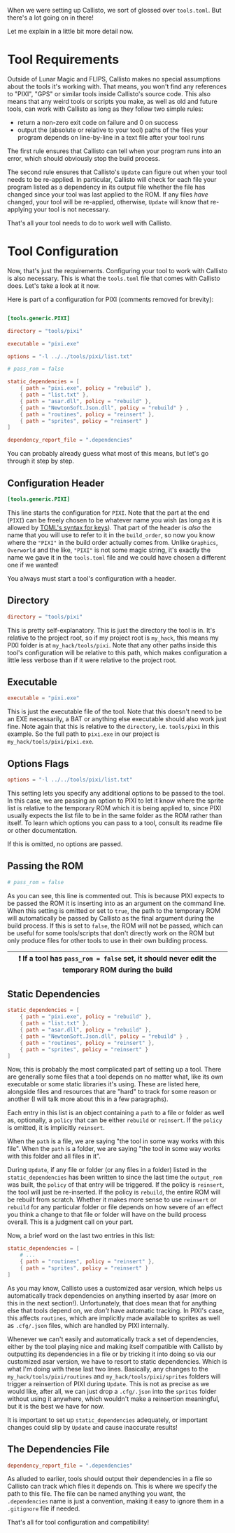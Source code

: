 When we were setting up Callisto, we sort of glossed over `tools.toml`. But there's a lot going on in there!

Let me explain in a little bit more detail now.

# Tool Requirements

Outside of Lunar Magic and FLIPS, Callisto makes no special assumptions about the tools it's working with. That means, you won't find any references to "PIXI", "GPS" or similar tools inside Callisto's source code. This also means that any weird tools or scripts you make, as well as old and future tools, can work with Callisto as long as they follow two simple rules:

- return a non-zero exit code on failure and 0 on success
- output the (absolute or relative to your tool) paths of the files your program depends on line-by-line in a text file after your tool runs

The first rule ensures that Callisto can tell when your program runs into an error, which should obviously stop the build process.

The second rule ensures that Callisto's `Update` can figure out when your tool needs to be re-applied. In particular, Callisto will check for each file your program listed as a dependency in its output file whether the file has changed since your tool was last applied to the ROM. If any files *have* changed, your tool will be re-applied, otherwise, `Update` will know that re-applying your tool is not necessary.

That's all your tool needs to do to work well with Callisto.

# Tool Configuration

Now, that's just the requirements. Configuring your tool to work with Callisto is also necessary. This is what the `tools.toml` file that comes with Callisto does. Let's take a look at it now.

Here is part of a configuration for PIXI (comments removed for brevity):

```toml

[tools.generic.PIXI]

directory = "tools/pixi"

executable = "pixi.exe"

options = "-l ../../tools/pixi/list.txt"

# pass_rom = false

static_dependencies = [
    { path = "pixi.exe", policy = "rebuild" },
    { path = "list.txt" }, 
    { path = "asar.dll", policy = "rebuild" }, 
    { path = "NewtonSoft.Json.dll", policy = "rebuild" } ,
    { path = "routines", policy = "reinsert" },
    { path = "sprites", policy = "reinsert" }
]

dependency_report_file = ".dependencies"
```

You can probably already guess what most of this means, but let's go through it step by step.

## Configuration Header

```toml
[tools.generic.PIXI]
```

This line starts the configuration for `PIXI`. Note that the part at the end (`PIXI`) can be freely chosen to be whatever name you wish (as long as it is allowed by [TOML's syntax for keys](https://toml.io/en/v1.0.0#keys)). That part of the header is *also* the name that you will use to refer to it in the `build_order`, so now you know where the `"PIXI"` in the build order actually comes from. Unlike `Graphics`, `Overworld` and the like, `"PIXI"` is not some magic string, it's exactly the name we gave it in the `tools.toml` file and we could have chosen a different one if we wanted!

You always must start a tool's configuration with a header.

## Directory

```toml
directory = "tools/pixi"
```

This is pretty self-explanatory. This is just the directory the tool is in. It's relative to the project root, so if my project root is `my_hack`, this means my PIXI folder is at `my_hack/tools/pixi`. Note that any other paths inside this tool's configuration will be relative to this path, which makes configuration a little less verbose than if it were relative to the project root.

## Executable

```toml
executable = "pixi.exe"
```

This is just the executable file of the tool. Note that this doesn't need to be an EXE necessarily, a BAT or anything else executable should also work just fine. Note again that this is relative to the `directory`, i.e. `tools/pixi` in this example. So the full path to `pixi.exe` in our project is `my_hack/tools/pixi/pixi.exe`.

## Options Flags

```toml
options = "-l ../../tools/pixi/list.txt"
```

This setting lets you specify any additional options to be passed to the tool. In this case, we are passing an option to PIXI to let it know where the sprite list is relative to the temporary ROM which it is being applied to, since PIXI usually expects the list file to be in the same folder as the ROM rather than itself. To learn which options you can pass to a tool, consult its readme file or other documentation. 

If this is omitted, no options are passed.

## Passing the ROM

```toml
# pass_rom = false
```

As you can see, this line is commented out. This is because PIXI expects to be passed the ROM it is inserting into as an argument on the command line. When this setting is omitted or set to `true`, the path to the temporary ROM will automatically be passed by Callisto as the final argument during the build process. If this is set to `false`, the ROM will not be passed, which can be useful for some tools/scripts that don't directly work on the ROM but only produce files for other tools to use in their own building process.

| :exclamation:  If a tool has `pass_rom = false` set, it **should never** edit the temporary ROM during the build|
|-----------------------------------------|

## Static Dependencies

```toml
static_dependencies = [
    { path = "pixi.exe", policy = "rebuild" },
    { path = "list.txt" }, 
    { path = "asar.dll", policy = "rebuild" }, 
    { path = "NewtonSoft.Json.dll", policy = "rebuild" } ,
    { path = "routines", policy = "reinsert" },
    { path = "sprites", policy = "reinsert" }
]
```

Now, this is probably the most complicated part of setting up a tool. There are generally some files that a tool depends on no matter what, like its own executable or some static libraries it's using. These are listed here, alongside files and resources that are "hard" to track for some reason or another (I will talk more about this in a few paragraphs). 

Each entry in this list is an object containing a `path` to a file or folder as well as, optionally, a `policy` that can be either `rebuild` or `reinsert`. If the `policy` is omitted, it is implicitly `reinsert`.

When the `path` is a file, we are saying "the tool in some way works with this file". When the `path` is a folder, we are saying "the tool in some way works with this folder and all files in it".

During `Update`, if any file or folder (or any files in a folder) listed in the `static_dependencies` has been written to since the last time the `output_rom` was built, the `policy` of that entry will be triggered. If the policy is `reinsert`, the tool will just be re-inserted. If the policy is `rebuild`, the entire ROM will be rebuilt from scratch. Whether it makes more sense to use `reinsert` or `rebuild` for any particular folder or file depends on how severe of an effect you think a change to that file or folder will have on the build process overall. This is a judgment call on your part.

Now, a brief word on the last two entries in this list:

```toml
static_dependencies = [
    # ...
    { path = "routines", policy = "reinsert" },
    { path = "sprites", policy = "reinsert" }
]
```

As you may know, Callisto uses a customized asar version, which helps us automatically track dependencies on anything inserted by asar (more on this in the next section!). Unfortunately, that does mean that for anything else that tools depend on, we *don't* have automatic tracking. In PIXI's case, this affects `routines`, which are implicitly made available to sprites as well as `.cfg/.json` files, which are handled by PIXI internally.

Whenever we can't easily and automatically track a set of dependencies, either by the tool playing nice and making itself compatible with Callisto by outputting its dependencies in a file or by tricking it into doing so via our customized asar version, we have to resort to static dependencies. Which is what I'm doing with these last two lines. Basically, any changes to the `my_hack/tools/pixi/routines` and `my_hack/tools/pixi/sprites` folders will trigger a reinsertion of PIXI during `Update`. This is not as precise as we would like, after all, we can just drop a `.cfg/.json` into the `sprites` folder without using it anywhere, which wouldn't make a reinsertion meaningful, but it is the best we have for now.

It is important to set up `static_dependencies` adequately, or important changes could slip by `Update` and cause inaccurate results!

## The Dependencies File

```toml
dependency_report_file = ".dependencies"
```

As alluded to earlier, tools should output their dependencies in a file so Callisto can track which files it depends on. This is where we specify the path to this file. The file can be named anything you want, the `.dependencies` name is just a convention, making it easy to ignore them in a `.gitignore` file if needed.

That's all for tool configuration and compatibility!